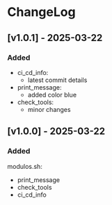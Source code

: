 # ChangeLog
## [v1.0.1] - 2025-03-22
### Added
- ci_cd_info:
    - latest commit details
- print_message:
    - added color blue
- check_tools:
    - minor changes
## [v1.0.0] - 2025-03-22
### Added
modulos.sh:
- print_message
- check_tools
- ci_cd_info